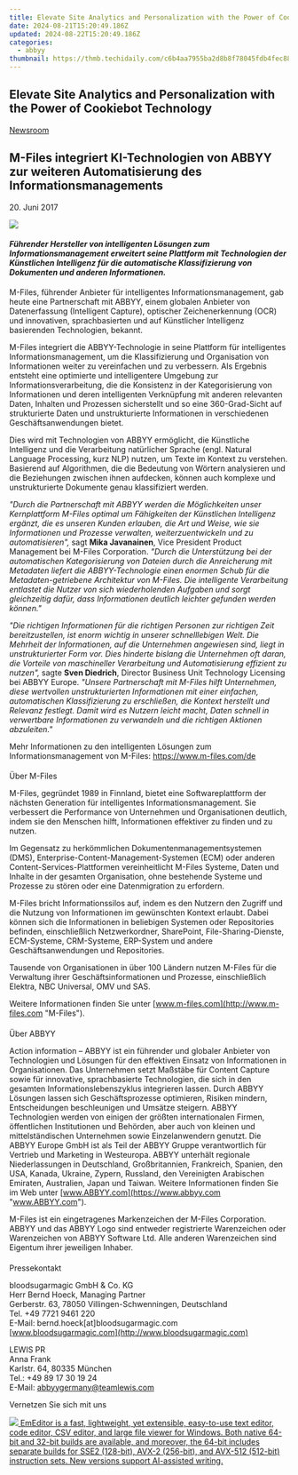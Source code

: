 ```yaml
---
title: Elevate Site Analytics and Personalization with the Power of Cookiebot Technology
date: 2024-08-21T15:20:49.186Z
updated: 2024-08-22T15:20:49.186Z
categories:
  - abbyy
thumbnail: https://thmb.techidaily.com/c6b4aa7955ba2d8b8f78045fdb4fec883a94ff6f2b309e9331565432f2ce8641.jpg
---
```


## Elevate Site Analytics and Personalization with the Power of Cookiebot Technology

[Newsroom](https://tools.techidaily.com/abbyy/products/)

## M-Files integriert KI-Technologien von ABBYY zur weiteren Automatisierung des Informationsmanagements

20\. Juni 2017

![](https://content.abbyy.com/-/media/project/abbyy/abbyy/branchtemplates/shutterstock_1272462163_1296-x-729.jpg?h=729&iar=0&w=1296)

#### _Führender Hersteller von intelligenten Lösungen zum Informationsmanagement erweitert seine Plattform mit Technologien der Künstlichen Intelligenz für die automatische Klassifizierung von Dokumenten und anderen Informationen._

  
M-Files, führender Anbieter für intelligentes Informationsmanagement, gab heute eine Partnerschaft mit ABBYY, einem globalen Anbieter von Datenerfassung (Intelligent Capture), optischer Zeichenerkennung (OCR) und innovativen, sprachbasierten und auf Künstlicher Intelligenz basierenden Technologien, bekannt.

  
M-Files integriert die ABBYY-Technologie in seine Plattform für intelligentes Informationsmanagement, um die Klassifizierung und Organisation von Informationen weiter zu vereinfachen und zu verbessern. Als Ergebnis entsteht eine optimierte und intelligentere Umgebung zur Informationsverarbeitung, die die Konsistenz in der Kategorisierung von Informationen und deren intelligenten Verknüpfung mit anderen relevanten Daten, Inhalten und Prozessen sicherstellt und so eine 360-Grad-Sicht auf strukturierte Daten und unstrukturierte Informationen in verschiedenen Geschäftsanwendungen bietet.

  
Dies wird mit Technologien von ABBYY ermöglicht, die Künstliche Intelligenz und die Verarbeitung natürlicher Sprache (engl. Natural Language Processing, kurz NLP) nutzen, um Texte im Kontext zu verstehen. Basierend auf Algorithmen, die die Bedeutung von Wörtern analysieren und die Beziehungen zwischen ihnen aufdecken, können auch komplexe und unstrukturierte Dokumente genau klassifiziert werden.

  
_"Durch die Partnerschaft mit ABBYY werden die Möglichkeiten unser Kernplattform M-Files optimal um Fähigkeiten der Künstlichen Intelligenz ergänzt, die es unseren Kunden erlauben, die Art und Weise, wie sie Informationen und Prozesse verwalten, weiterzuentwickeln und zu automatisieren",_ sagt **Mika Javanainen**, Vice President Product Management bei M-Files Corporation. _"Durch die Unterstützung bei der automatischen Kategorisierung von Dateien durch die Anreicherung mit Metadaten liefert die ABBYY-Technologie einen enormen Schub für die Metadaten-getriebene Architektur von M-Files. Die intelligente Verarbeitung entlastet die Nutzer von sich wiederholenden Aufgaben und sorgt gleichzeitig dafür, dass Informationen deutlich leichter gefunden werden können."_

  
_"Die richtigen Informationen für die richtigen Personen zur richtigen Zeit bereitzustellen, ist enorm wichtig in unserer schnelllebigen Welt. Die Mehrheit der Informationen, auf die Unternehmen angewiesen sind, liegt in unstrukturierter Form vor. Dies hinderte bislang die Unternehmen oft daran, die Vorteile von maschineller Verarbeitung und Automatisierung effizient zu nutzen",_ sagte **Sven Diedrich**, Director Business Unit Technology Licensing bei ABBYY Europe. _"Unsere Partnerschaft mit M-Files hilft Unternehmen, diese wertvollen unstrukturierten Informationen mit einer einfachen, automatischen Klassifizierung zu erschließen, die Kontext herstellt und Relevanz festlegt. Damit wird es Nutzern leicht macht, Daten schnell in verwertbare Informationen zu verwandeln und die richtigen Aktionen abzuleiten."_

  
Mehr Informationen zu den intelligenten Lösungen zum Informationsmanagement von M-Files: <https://www.m-files.com/de>

####   
Über M-Files

M-Files, gegründet 1989 in Finnland, bietet eine Softwareplattform der nächsten Generation für intelligentes Informationsmanagement. Sie verbessert die Performance von Unternehmen und Organisationen deutlich, indem sie den Menschen hilft, Informationen effektiver zu finden und zu nutzen.

Im Gegensatz zu herkömmlichen Dokumentenmanagementsystemen (DMS), Enterprise-Content-Management-Systemen (ECM) oder anderen Content-Services-Plattformen vereinheitlicht M-Files Systeme, Daten und Inhalte in der gesamten Organisation, ohne bestehende Systeme und Prozesse zu stören oder eine Datenmigration zu erfordern.

M-Files bricht Informationssilos auf, indem es den Nutzern den Zugriff und die Nutzung von Informationen im gewünschten Kontext erlaubt. Dabei können sich die Informationen in beliebigen Systemen oder Repositories befinden, einschließlich Netzwerkordner, SharePoint, File-Sharing-Dienste, ECM-Systeme, CRM-Systeme, ERP-System und andere Geschäftsanwendungen und Repositories.

Tausende von Organisationen in über 100 Ländern nutzen M-Files für die Verwaltung ihrer Geschäftsinformationen und Prozesse, einschließlich Elektra, NBC Universal, OMV und SAS.

Weitere Informationen finden Sie unter [www.m-files.com](http://www.m-files.com "M-Files").

####   
Über ABBYY 

Action information – ABBYY ist ein führender und globaler Anbieter von Technologien und Lösungen für den effektiven Einsatz von Informationen in Organisationen. Das Unternehmen setzt Maßstäbe für Content Capture sowie für innovative, sprachbasierte Technologien, die sich in den gesamten Informationslebenszyklus integrieren lassen. Durch ABBYY Lösungen lassen sich Geschäftsprozesse optimieren, Risiken mindern, Entscheidungen beschleunigen und Umsätze steigern. ABBYY Technologien werden von einigen der größten internationalen Firmen, öffentlichen Institutionen und Behörden, aber auch von kleinen und mittelständischen Unternehmen sowie Einzelanwendern genutzt. Die ABBYY Europe GmbH ist als Teil der ABBYY Gruppe verantwortlich für Vertrieb und Marketing in Westeuropa. ABBYY unterhält regionale Niederlassungen in Deutschland, Großbritannien, Frankreich, Spanien, den USA, Kanada, Ukraine, Zypern, Russland, den Vereinigten Arabischen Emiraten, Australien, Japan und Taiwan. Weitere Informationen finden Sie im Web unter [www.ABBYY.com](https://www.abbyy.com "www.ABBYY.com").

  
M-Files ist ein eingetragenes Markenzeichen der M-Files Corporation. ABBYY und das ABBYY Logo sind entweder registrierte Warenzeichen oder Warenzeichen von ABBYY Software Ltd. Alle anderen Warenzeichen sind Eigentum ihrer jeweiligen Inhaber.

####   
Pressekontakt

bloodsugarmagic GmbH & Co. KG   
Herr Bernd Hoeck, Managing Partner  
Gerberstr. 63, 78050 Villingen-Schwenningen, Deutschland   
Tel. +49 7721 9461 220  
E-Mail: bernd.hoeck\[at\]bloodsugarmagic.com  
[www.bloodsugarmagic.com](http://www.bloodsugarmagic.com)

LEWIS PR  
Anna Frank  
Karlstr. 64, 80335 München  
Tel.: +49 89 17 30 19 24  
E-Mail: [abbyygermany@teamlewis.com](https://tools.techidaily.com/abbyy/products/)

Vernetzen Sie sich mit uns

<ins class="adsbygoogle"
     style="display:block"
     data-ad-format="autorelaxed"
     data-ad-client="ca-pub-7571918770474297"
     data-ad-slot="1223367746"></ins>



<ins class="adsbygoogle"
     style="display:block"
     data-ad-client="ca-pub-7571918770474297"
     data-ad-slot="8358498916"
     data-ad-format="auto"
     data-full-width-responsive="true"></ins>

<!-- affiliate ads begin -->
<a href="https://shop.emeditor.com/order/checkout.php?PRODS=4610657&QTY=1&AFFILIATE=108875&CART=1"><img src="https://www.emeditor.com/wp-content/uploads/2024/06/emeditor_chat_ai.png" border="0">
EmEditor is a fast, lightweight, yet extensible, easy-to-use text editor, code editor, CSV editor, and large file viewer for Windows. Both native 64-bit and 32-bit builds are available, and moreover, the 64-bit includes separate builds for SSE2 (128-bit), AVX-2 (256-bit), and AVX-512 (512-bit) instruction sets. New versions support AI-assisted writing.</a>
<!-- affiliate ads end -->